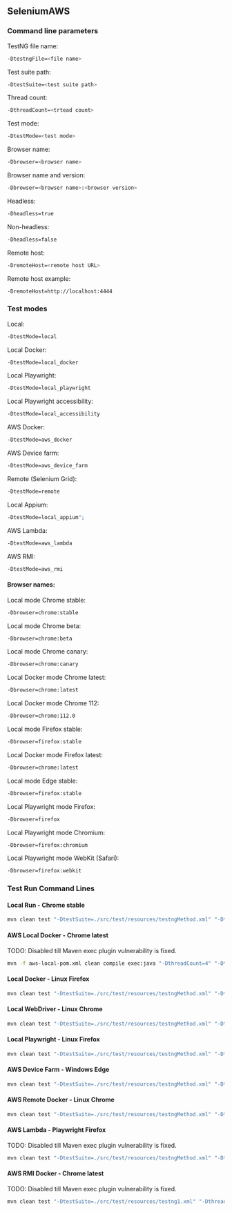 ## SeleniumAWS
### Command line parameters
TestNG file name:
```bash
-DtestngFile=<file name>
```
Test suite path:
```bash
-DtestSuite=<test suite path>
```
Thread count:
```bash
-DthreadCount=<trtead count>
```
Test mode:
```bash
-DtestMode=<test mode>
```
Browser name:
```bash
-Dbrowser=<browser name>
```
Browser name and version:
```bash
-Dbrowser=<browser name>:<browser version>
```
Headless:
```bash
-Dheadless=true
```
Non-headless:
```bash
-Dheadless=false
```
Remote host:
```bash
-DremoteHost=<remote host URL>
```
Remote host example:
```bash
-DremoteHost=http://localhost:4444
```
### Test modes
Local:
```bash
-DtestMode=local
```
Local Docker:
```bash
-DtestMode=local_docker
```
Local Playwright:
```bash
-DtestMode=local_playwright
```
Local Playwright accessibility:
```bash
-DtestMode=local_accessibility
```
AWS Docker:
```bash
-DtestMode=aws_docker
```
AWS Device farm:
```bash
-DtestMode=aws_device_farm
```
Remote (Selenium Grid):
```bash
-DtestMode=remote
```
Local Appium:
```bash
-DtestMode=local_appium";
```
AWS Lambda:
```bash
-DtestMode=aws_lambda
```
AWS RMI:
```bash
-DtestMode=aws_rmi
```
#### Browser names:
Local mode Chrome stable:
```bash
-Dbrowser=chrome:stable
```
Local mode Chrome beta:
```bash
-Dbrowser=chrome:beta
```
Local mode Chrome canary:
```bash
-Dbrowser=chrome:canary
```
Local Docker mode Chrome latest:
```bash
-Dbrowser=chrome:latest
```
Local Docker mode Chrome 112:
```bash
-Dbrowser=chrome:112.0
```
Local mode Firefox stable:
```bash
-Dbrowser=firefox:stable
```
Local Docker mode Firefox latest:
```bash
-Dbrowser=chrome:latest
```
Local mode Edge stable:
```bash
-Dbrowser=firefox:stable
```
Local Playwright mode Firefox:
```bash
-Dbrowser=firefox
```
Local Playwright mode Chromium:
```bash
-Dbrowser=firefox:chromium
```
Local Playwright mode WebKit (Safari):
```bash
-Dbrowser=firefox:webkit
```
### Test Run Command Lines
#### Local Run - Chrome stable
```bash
mvn clean test "-DtestSuite=./src/test/resources/testngMethod.xml" "-DthreadCount=2" "-DtestMode=local" "-Dbrowser=firefox:stable"
```      
#### AWS Local Docker - Chrome latest
TODO: Disabled till Maven exec plugin vulnerability is fixed.
```bash
mvn -f aws-local-pom.xml clean compile exec:java "-DthreadCount=4" "-DtestMode=local_docker" "-Dbrowser=chrome:latest" "-DtestngFile=testngMethod.xml"
```      
#### Local Docker - Linux Firefox
```bash
mvn clean test "-DtestSuite=./src/test/resources/testngMethod.xml" "-DthreadCount=2" "-DtestMode=local_docker" "-Dbrowser=firefox:latest"
```
#### Local WebDriver - Linux Chrome
```bash
mvn clean test "-DtestSuite=./src/test/resources/testngMethod.xml" "-DthreadCount=2" "-DtestMode=local" "-Dbrowser=chrome:stable"
```
#### Local Playwright - Linux Firefox
```bash
mvn clean test "-DtestSuite=./src/test/resources/testngMethod.xml" "-DthreadCount=2" "-DtestMode=local_playwright" "-Dbrowser=firefox"
```
#### AWS Device Farm - Windows Edge
```bash
mvn clean test "-DtestSuite=./src/test/resources/testngMethod.xml" "-DthreadCount=5" "-DtestMode=aws_device_farm" "-Dbrowser=edge:latest"
```
#### AWS Remote Docker - Linux Chrome
```bash
mvn clean test "-DtestSuite=./src/test/resources/testngMethod.xml" "-DthreadCount=8" "-DtestMode=aws_docker" "-Dbrowser=chrome:latest"
```
#### AWS Lambda - Playwright Firefox
TODO: Disabled till Maven exec plugin vulnerability is fixed.
```bash
mvn clean test "-DtestSuite=./src/test/resources/testngMethod.xml" "-DthreadCount=1" "-DtestMode=aws_lambda"
```
#### AWS RMI Docker - Chrome latest
TODO: Disabled till Maven exec plugin vulnerability is fixed.
```bash
mvn clean test "-DtestSuite=./src/test/resources/testng1.xml" "-DthreadCount=4" "-DtestMode=aws_rmi" "-Dbrowser=chrome:latest"
```
